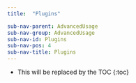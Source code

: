 ```yaml
---
title:  "Plugins"

sub-nav-parent: AdvancedUsage
sub-nav-group: AdvancedUsage
sub-nav-id: Plugins
sub-nav-pos: 4
sub-nav-title: Plugins
---
```


* This will be replaced by the TOC
{:toc}
